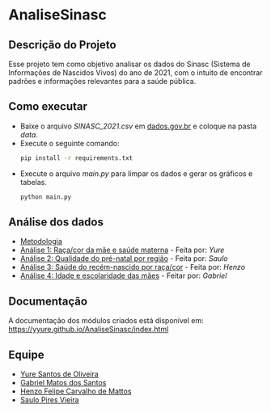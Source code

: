 # AnaliseSinasc

## Descrição do Projeto

Esse projeto tem como objetivo analisar os dados do Sinasc (Sistema de Informações de Nascidos Vivos) do ano de 2021, com o intuito de encontrar padrões e informações relevantes para a saúde pública.

## Como executar
- Baixe o arquivo _SINASC_2021.csv_ em [dados.gov.br](https://dados.gov.br/dados/conjuntos-dados/sistema-de-informacao-sobre-nascidos-vivos-sinasc-1996-a-20201) e coloque na pasta _data_.
- Execute o seguinte comando:
    ```bash
    pip install -r requirements.txt
    ```
- Execute o arquivo _main.py_ para limpar os dados e gerar os gráficos e tabelas.
    ```bash
    python main.py
    ```

## Análise dos dados
- [Metodologia](texts/metodologia.md)
- [Análise 1: Raça/cor da mãe e saúde materna](texts/analise_yure.md) - Feita por: _Yure_
- [Análise 2: Qualidade do pré-natal por região](texts/analise_saulo.md) - Feita por: _Saulo_
- [Análise 3: Saúde do recém-nascido por raça/cor](texts/analise_henzo.md) - Feita por: _Henzo_
- [Análise 4: Idade e escolaridade das mães](texts/analise_mattos.md) - Feitar por: _Gabriel_

## Documentação

A documentação dos módulos criados está disponível em: https://yyure.github.io/AnaliseSinasc/index.html

## Equipe
- [Yure Santos de Oliveira](https://github.com/yyure)
- [Gabriel Matos dos Santos](https://github.com/santos-gmatos)
- [Henzo Felipe Carvalho de Mattos](https://github.com/henzofcm)
- [Saulo Pires Vieira](https://github.com/Saulo-spv)
